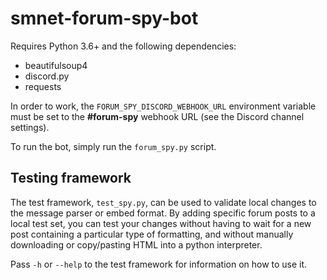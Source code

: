 # smnet-forum-spy-bot

Requires Python 3.6+ and the following dependencies:
* beautifulsoup4
* discord.py
* requests

In order to work, the `FORUM_SPY_DISCORD_WEBHOOK_URL` environment variable must be set to the **#forum-spy** webhook URL (see the Discord channel settings).

To run the bot, simply run the `forum_spy.py` script.


## Testing framework

The test framework, `test_spy.py`, can be used to validate local changes to the message parser or embed format. By adding specific forum posts to a local test set, you can test your changes without having to wait for a new post containing a particular type of formatting, and without manually downloading or copy/pasting HTML into a python interpreter.

Pass `-h` or `--help` to the test framework for information on how to use it.